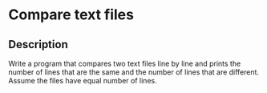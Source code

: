 # Compare text files

## Description
Write a program that compares two text files line by line and prints the number of lines that are the same and the number of lines that are different.
Assume the files have equal number of lines.